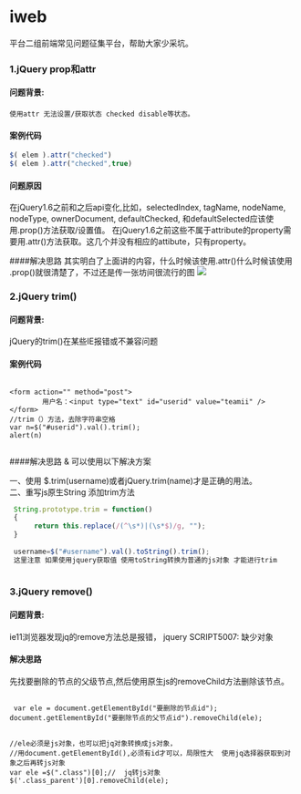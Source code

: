 # iweb
平台二组前端常见问题征集平台，帮助大家少采坑。




### 1.jQuery prop和attr
#### 问题背景:
	使用attr 无法设置/获取状态 checked disable等状态。
	
#### 案例代码

```javascript
$( elem ).attr("checked")
$( elem ).attr("checked",true)
```
#### 问题原因
在jQuery1.6之前和之后api变化,比如，selectedIndex, tagName, nodeName, nodeType, ownerDocument, defaultChecked, 和defaultSelected应该使用.prop()方法获取/设置值。 在jQuery1.6之前这些不属于attribute的property需要用.attr()方法获取。这几个并没有相应的attibute，只有property。

####解决思路
其实明白了上面讲的内容，什么时候该使用.attr()什么时候该使用 .prop()就很清楚了，不过还是传一张坊间很流行的图
![](https://images0.cnblogs.com/blog/349217/201310/01161410-90dde52753e040f3a09b83c418e94026.png)




### 2.jQuery trim()
#### 问题背景:
jQuery的trim()在某些IE报错或不兼容问题

#### 案例代码

```

<form action="" method="post">
        用户名：<input type="text" id="userid" value="teamii" />
</form>
//trim（）方法，去除字符串空格
var n=$("#userid").val().trim();
alert(n)


```
####解决思路 &
可以使用以下解决方案

一、使用 $.trim(username)或者jQuery.trim(name)才是正确的用法。<br/>
二、重写js原生String 添加trim方法

```javascript
 String.prototype.trim = function()  
 {  
      return this.replace(/(^\s*)|(\s*$)/g, "");  
 }
 
 username=$("#username").val().toString().trim();
 这里注意 如果使用jquery获取值 使用toString转换为普通的js对象 才能进行trim
 
```

### 3.jQuery remove()
#### 问题背景:
ie11浏览器发现jq的remove方法总是报错， jquery SCRIPT5007: 缺少对象

#### 解决思路
先找要删除的节点的父级节点,然后使用原生js的removeChild方法删除该节点。

```

 var ele = document.getElementById("要删除的节点id");
document.getElementById("要删除节点的父节点id").removeChild(ele);


//ele必须是js对象，也可以把jq对象转换成js对象，
//用document.getElementById(),必须有id才可以，局限性大  使用jq选择器获取到对象之后再转js对象
var ele =$(".class")[0];//  jq转js对象
$('.class_parent')[0].removeChild(ele);


```
